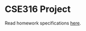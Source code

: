 # CSE316 Project

Read homework specifications [here]([https://docs.google.com/document/d/1RbtXfhdBU3yhxKGqhp2I8rRDwmrj20iLFD0uH3ocvtY/edit?usp=sharing).

